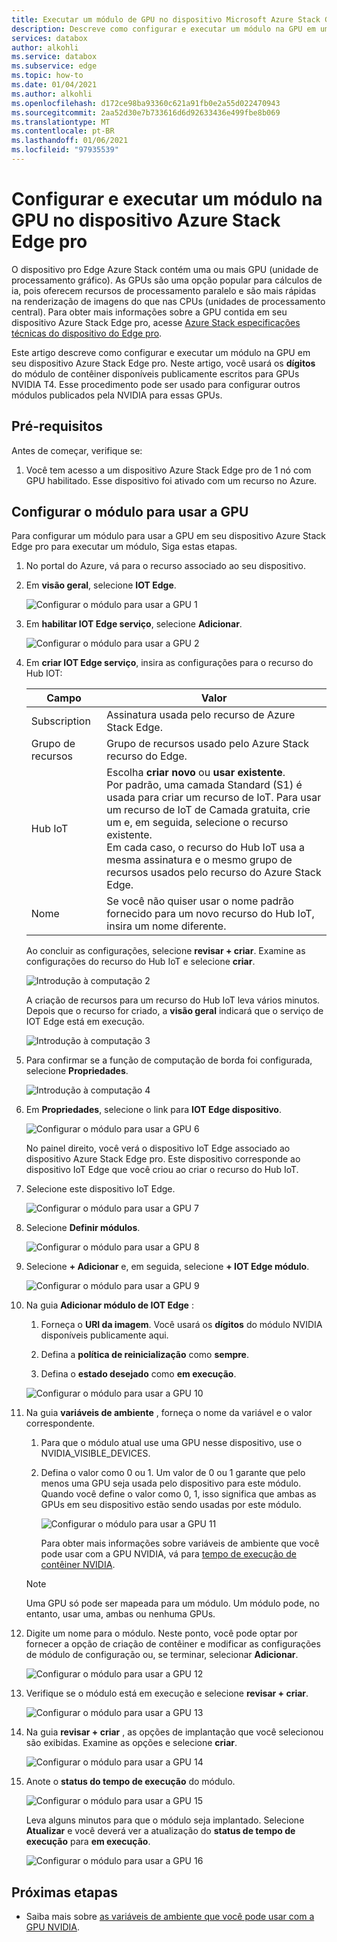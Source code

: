 ```yaml
---
title: Executar um módulo de GPU no dispositivo Microsoft Azure Stack GPU pro Edge | Microsoft Docs
description: Descreve como configurar e executar um módulo na GPU em um dispositivo Azure Stack Edge pro por meio do portal do Azure.
services: databox
author: alkohli
ms.service: databox
ms.subservice: edge
ms.topic: how-to
ms.date: 01/04/2021
ms.author: alkohli
ms.openlocfilehash: d172ce98ba93360c621a91fb0e2a55d022470943
ms.sourcegitcommit: 2aa52d30e7b733616d6d92633436e499fbe8b069
ms.translationtype: MT
ms.contentlocale: pt-BR
ms.lasthandoff: 01/06/2021
ms.locfileid: "97935539"
---
```

# <a name="configure-and-run-a-module-on-gpu-on-azure-stack-edge-pro-device"></a>Configurar e executar um módulo na GPU no dispositivo Azure Stack Edge pro

O dispositivo pro Edge Azure Stack contém uma ou mais GPU (unidade de processamento gráfico). As GPUs são uma opção popular para cálculos de ia, pois oferecem recursos de processamento paralelo e são mais rápidas na renderização de imagens do que nas CPUs (unidades de processamento central). Para obter mais informações sobre a GPU contida em seu dispositivo Azure Stack Edge pro, acesse [Azure Stack especificações técnicas do dispositivo do Edge pro](azure-stack-edge-gpu-technical-specifications-compliance.md).

Este artigo descreve como configurar e executar um módulo na GPU em seu dispositivo Azure Stack Edge pro. Neste artigo, você usará os **dígitos** do módulo de contêiner disponíveis publicamente escritos para GPUs NVIDIA T4. Esse procedimento pode ser usado para configurar outros módulos publicados pela NVIDIA para essas GPUs.


## <a name="prerequisites"></a>Pré-requisitos

Antes de começar, verifique se:

1. Você tem acesso a um dispositivo Azure Stack Edge pro de 1 nó com GPU habilitado. Esse dispositivo foi ativado com um recurso no Azure.  

## <a name="configure-module-to-use-gpu"></a>Configurar o módulo para usar a GPU

Para configurar um módulo para usar a GPU em seu dispositivo Azure Stack Edge pro para executar um módulo,<!--Can it be simplified? "To configure a module to be run by the GPU on your Azure Stack Edge Pro device,"?--> Siga estas etapas.

1. No portal do Azure, vá para o recurso associado ao seu dispositivo.

2. Em **visão geral**, selecione **IOT Edge**.

    ![Configurar o módulo para usar a GPU 1](media/azure-stack-edge-j-series-configure-gpu-modules/configure-compute-1.png)

3. Em **habilitar IOT Edge serviço**, selecione **Adicionar**.

   ![Configurar o módulo para usar a GPU 2](media/azure-stack-edge-j-series-configure-gpu-modules/configure-compute-2.png)

4. Em **criar IOT Edge serviço**, insira as configurações para o recurso do Hub IOT:

   |Campo   |Valor    |
   |--------|---------|
   |Subscription      | Assinatura usada pelo recurso de Azure Stack Edge. |
   |Grupo de recursos    | Grupo de recursos usado pelo Azure Stack recurso do Edge. |
   |Hub IoT           | Escolha **criar novo** ou **usar existente**. <br> Por padrão, uma camada Standard (S1) é usada para criar um recurso de IoT. Para usar um recurso de IoT de Camada gratuita, crie um e, em seguida, selecione o recurso existente. <br> Em cada caso, o recurso do Hub IoT usa a mesma assinatura e o mesmo grupo de recursos usados pelo recurso do Azure Stack Edge.     |
   |Nome              | Se você não quiser usar o nome padrão fornecido para um novo recurso do Hub IoT, insira um nome diferente. |

   Ao concluir as configurações, selecione **revisar + criar**. Examine as configurações do recurso do Hub IoT e selecione **criar**.

   ![Introdução à computação 2](./media/azure-stack-edge-j-series-deploy-configure-compute/configure-compute-3.png)

   A criação de recursos para um recurso do Hub IoT leva vários minutos. Depois que o recurso for criado, a **visão geral** indicará que o serviço de IOT Edge está em execução.

   ![Introdução à computação 3](./media/azure-stack-edge-j-series-deploy-configure-compute/configure-compute-4.png)

5. Para confirmar se a função de computação de borda foi configurada, selecione **Propriedades**.

   ![Introdução à computação 4](./media/azure-stack-edge-j-series-deploy-configure-compute/configure-compute-5.png)

6. Em **Propriedades**, selecione o link para **IOT Edge dispositivo**.

   ![Configurar o módulo para usar a GPU 6](media/azure-stack-edge-j-series-configure-gpu-modules/configure-gpu-2.png)

   No painel direito, você verá o dispositivo IoT Edge associado ao dispositivo Azure Stack Edge pro. Este dispositivo corresponde ao dispositivo IoT Edge que você criou ao criar o recurso do Hub IoT.
 
7. Selecione este dispositivo IoT Edge.

   ![Configurar o módulo para usar a GPU 7](media/azure-stack-edge-j-series-configure-gpu-modules/configure-gpu-3.png)

8. Selecione **Definir módulos**.

   ![Configurar o módulo para usar a GPU 8](media/azure-stack-edge-j-series-configure-gpu-modules/configure-gpu-4.png)

9. Selecione **+ Adicionar** e, em seguida, selecione **+ IOT Edge módulo**. 

    ![Configurar o módulo para usar a GPU 9](media/azure-stack-edge-j-series-configure-gpu-modules/configure-gpu-5.png)

10. Na guia **Adicionar módulo de IOT Edge** :

    1. Forneça o **URI da imagem**. Você usará os **dígitos** do módulo NVIDIA disponíveis publicamente aqui. 
    
    2. Defina a **política de reinicialização** como **sempre**.
    
    3. Defina o **estado desejado** como **em execução**.
    
    ![Configurar o módulo para usar a GPU 10](media/azure-stack-edge-j-series-configure-gpu-modules/configure-gpu-6.png)

11. Na guia **variáveis de ambiente** , forneça o nome da variável e o valor correspondente. 

    1. Para que o módulo atual use uma GPU nesse dispositivo, use o NVIDIA_VISIBLE_DEVICES. 

    2. Defina o valor como 0 ou 1. Um valor de 0 ou 1 garante que pelo menos uma GPU seja usada pelo dispositivo para este módulo. Quando você define o valor como 0, 1, isso significa que ambas as GPUs em seu dispositivo estão sendo usadas por este módulo.

       ![Configurar o módulo para usar a GPU 11](media/azure-stack-edge-j-series-configure-gpu-modules/configure-gpu-7.png)

       Para obter mais informações sobre variáveis de ambiente que você pode usar com a GPU NVIDIA, vá para [tempo de execução de contêiner NVIDIA](https://github.com/NVIDIA/nvidia-container-runtime#environment-variables-oci-spec).

    > [!NOTE]
    > Uma GPU só pode ser mapeada para um módulo. Um módulo pode, no entanto, usar uma, ambas ou nenhuma GPUs.

12. Digite um nome para o módulo. Neste ponto, você pode optar por fornecer a opção de criação de contêiner e modificar as configurações de módulo de configuração ou, se terminar, selecionar **Adicionar**. 

    ![Configurar o módulo para usar a GPU 12](media/azure-stack-edge-j-series-configure-gpu-modules/configure-gpu-8.png)

13. Verifique se o módulo está em execução e selecione **revisar + criar**.

    ![Configurar o módulo para usar a GPU 13](media/azure-stack-edge-j-series-configure-gpu-modules/configure-gpu-9.png)

14. Na guia **revisar + criar** , as opções de implantação que você selecionou são exibidas. Examine as opções e selecione **criar**.
    
    ![Configurar o módulo para usar a GPU 14](media/azure-stack-edge-j-series-configure-gpu-modules/configure-gpu-10.png)

15. Anote o **status do tempo de execução** do módulo.
    
    ![Configurar o módulo para usar a GPU 15](media/azure-stack-edge-j-series-configure-gpu-modules/configure-gpu-11.png)

    Leva alguns minutos para que o módulo seja implantado. Selecione **Atualizar** e você deverá ver a atualização do **status de tempo de execução** para **em execução**.

    ![Configurar o módulo para usar a GPU 16](media/azure-stack-edge-j-series-configure-gpu-modules/configure-gpu-12.png)


## <a name="next-steps"></a>Próximas etapas

- Saiba mais sobre [as variáveis de ambiente que você pode usar com a GPU NVIDIA](https://github.com/NVIDIA/nvidia-container-runtime#environment-variables-oci-spec).
